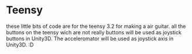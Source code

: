 # Teensy

these little bits of code are for the teensy 3.2 for making a air guitar.
all the buttons on the teensy wich are not really buttons will be used as joystick buttons in Unity3D.
The acceleromator will be used as joystick axis in Unity3D. :D
